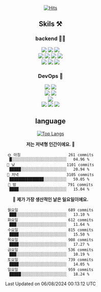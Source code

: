 <div align="center">

[![Hits](https://hits.seeyoufarm.com/api/count/incr/badge.svg?url=https%3A%2F%2Fgithub.com%2Fzxcv9203%2Fhit-counter&count_bg=%23FF7272&title_bg=%23324C2E&icon=codeigniter.svg&icon_color=%23DD5B5B&title=%EB%B0%A9%EB%AC%B8%EC%9E%90&edge_flat=false)](https://hits.seeyoufarm.com)
  
## Skils ⚒️
### backend 🧑‍💻
  
<img src="https://img.shields.io/badge/Java-FF6600?style=flat-square&logo=buymeacoffee&logoColor=white"/>
<img src="https://img.shields.io/badge/Go-0099FF?style=flat-square&logo=go&logoColor=white"/>
<img src="https://img.shields.io/badge/Kotlin-7F52FF?style=flat-square&logo=kotlin&logoColor=white"/>
  
  
<br />
  
<img src="https://img.shields.io/badge/Spring-339933?style=flat-square&logo=Spring&logoColor=white"/>
<img src="https://img.shields.io/badge/Spring Boot-339933?style=flat-square&logo=Spring Boot&logoColor=white"/>
<img src="https://img.shields.io/badge/Spring Security-339933?style=flat-square&logo=Spring Security&logoColor=white"/>
  
<img src="https://img.shields.io/badge/Spring Data JPA-339933?style=flat-square&logo=Hibernate&logoColor=white"/>

<br />
  
  <img src="https://img.shields.io/badge/mysql-0099FF?style=flat-square&logo=mysql&logoColor=white"/>
  <img src="https://img.shields.io/badge/mariadb-0099FF?style=flat-square&logo=mariadb&logoColor=white"/>
  <img src="https://img.shields.io/badge/mongoDB-47A248?style=flat-square&logo=mongodb&logoColor=white"/>
  
  
### DevOps 🚀
  
  <img src="https://img.shields.io/badge/docker-2496ED?style=flat-square&logo=docker&logoColor=white"/>
  <img src="https://img.shields.io/badge/kubernetes-326CE5?style=flat-square&logo=kubernetes&logoColor=white"/>
  
  <br />
  
  <img src="https://img.shields.io/badge/Github Actions-2088FF?style=flat-square&logo=githubactions&logoColor=white"/>
  <img src="https://img.shields.io/badge/Jenkins-D24939?style=flat-square&logo=jenkins&logoColor=white"/>
  
  
  <br />
  <img src="https://img.shields.io/badge/terraform-7B42BC?style=flat-square&logo=terraform&logoColor=white"/>
  
  <br />
  <img src="https://img.shields.io/badge/Amazon AWS-232F3E?style=flat-square&logo=Amazon AWS&logoColor=white"/>

  <img src="https://img.shields.io/badge/GCP-4285F4?style=flat-square&logo=googlecloud&logoColor=white"/>
  <img src="https://img.shields.io/badge/NCP-03C75A?style=flat-square&logo=naver&logoColor=white"/>
  
  
## language

[![Top Langs](https://github-readme-stats.vercel.app/api/top-langs/?username=zxcv9203&hide=html&exclude_repo=zxcv9203.github.io,golB&theme=grate-gatsby)](https://github.com/zxcv9203/github-readme-stats)
  
<!--START_SECTION:waka-->
**저는 저녁형 인간이에요. 🦉** 

```text
🌞 아침                     261 commits         █░░░░░░░░░░░░░░░░░░░░░░░░   04.96 % 
🌆 낮　                     1101 commits        █████░░░░░░░░░░░░░░░░░░░░   20.94 % 
🌃 저녁                     3105 commits        ███████████████░░░░░░░░░░   59.05 % 
🌙 밤　                     791 commits         ████░░░░░░░░░░░░░░░░░░░░░   15.04 % 
```
📅 **제가 가장 생산적인 날은 일요일이에요.** 

```text
월요일                      689 commits         ███░░░░░░░░░░░░░░░░░░░░░░   13.10 % 
화요일                      612 commits         ███░░░░░░░░░░░░░░░░░░░░░░   11.64 % 
수요일                      815 commits         ████░░░░░░░░░░░░░░░░░░░░░   15.50 % 
목요일                      908 commits         ████░░░░░░░░░░░░░░░░░░░░░   17.27 % 
금요일                      536 commits         ███░░░░░░░░░░░░░░░░░░░░░░   10.19 % 
토요일                      739 commits         ████░░░░░░░░░░░░░░░░░░░░░   14.05 % 
일요일                      959 commits         █████░░░░░░░░░░░░░░░░░░░░   18.24 % 
```



 Last Updated on 06/08/2024 00:13:12 UTC
<!--END_SECTION:waka-->
  
</div>

